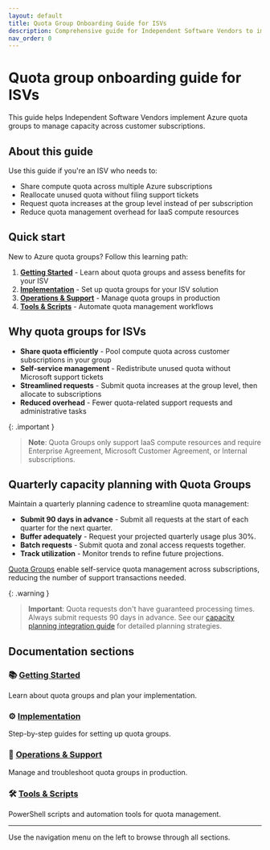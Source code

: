 ```yaml
---
layout: default
title: Quota Group Onboarding Guide for ISVs
description: Comprehensive guide for Independent Software Vendors to implement and manage Azure Quota Groups.
nav_order: 0
---
```


# Quota group onboarding guide for ISVs

This guide helps Independent Software Vendors implement Azure quota groups to manage capacity across customer subscriptions.

## About this guide

Use this guide if you're an ISV who needs to:
- Share compute quota across multiple Azure subscriptions
- Reallocate unused quota without filing support tickets
- Request quota increases at the group level instead of per subscription
- Reduce quota management overhead for IaaS compute resources

## Quick start

New to Azure quota groups? Follow this learning path:

1. **[Getting Started](getting-started.html)** - Learn about quota groups and assess benefits for your ISV
2. **[Implementation](implementation.html)** - Set up quota groups for your ISV solution
3. **[Operations & Support](operations-support.html)** - Manage quota groups in production
4. **[Tools & Scripts](tools-scripts.html)** - Automate quota management workflows

## Why quota groups for ISVs

- **Share quota efficiently** - Pool compute quota across customer subscriptions in your group
- **Self-service management** - Redistribute unused quota without Microsoft support tickets
- **Streamlined requests** - Submit quota increases at the group level, then allocate to subscriptions
- **Reduced overhead** - Fewer quota-related support requests and administrative tasks

{: .important }
> **Note**: Quota Groups only support IaaS compute resources and require Enterprise Agreement, Microsoft Customer Agreement, or Internal subscriptions.

## Quarterly capacity planning with Quota Groups

Maintain a quarterly planning cadence to streamline quota management:
- **Submit 90 days in advance** - Submit all requests at the start of each quarter for the next quarter.
- **Buffer adequately** - Request your projected quarterly usage plus 30%.
- **Batch requests** - Submit quota and zonal access requests together.
- **Track utilization** - Monitor trends to refine future projections.

[Quota Groups](https://learn.microsoft.com/en-us/azure/quotas/quota-groups) enable self-service quota management across subscriptions, reducing the number of support transactions needed.

{: .warning }
> **Important**: Quota requests don't have guaranteed processing times. Always submit requests 90 days in advance. See our [capacity planning integration guide](docs/12-capacity-planning-integration.html) for detailed planning strategies.

## Documentation sections

### 📚 [Getting Started](getting-started.html)
Learn about quota groups and plan your implementation.

### ⚙️ [Implementation](implementation.html)
Step-by-step guides for setting up quota groups.

### 🔄 [Operations & Support](operations-support.html)
Manage and troubleshoot quota groups in production.

### 🛠️ [Tools & Scripts](tools-scripts.html)
PowerShell scripts and automation tools for quota management.

---

Use the navigation menu on the left to browse through all sections.
